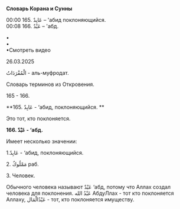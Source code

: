 **Словарь Корана и Сунны**  
  
  
  
00:00 165. عَابِدٌ – 'абид поклоняющийся.  
00:08 166. عَبْدٌ – 'абд.  
  
•  
•  
•Смотреть видео  
  
26.03.2025  
  

الْمُفْرَدَاتُ - аль-муфродат.

Словарь терминов из Откровения.

165 - 166.

  

**165. عَابِدٌ - ‘абид, поклоняющийся. **

Это тот, кто поклоняется.

  

**166. عَبْدٌ - ‘абд.**

Имеет несколько значении:

1.عَابِدٌ - ‘абид, поклоняющийся. 

2\. مَمْلُوكٌ раб.

3\. Человек. 

Обычного человека называют عَبْدٌ ‘абд, потому что Аллах создал человека
для поклонения. عَبْدُ الله АбдуЛлах - тот кто поклоняется Аллаху, عَبْدُالْمَال
- тот, кто поклоняется имуществу. 
